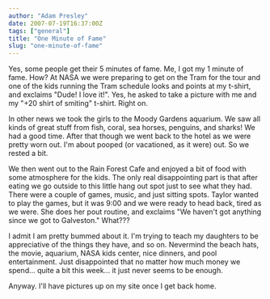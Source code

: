 ```yaml
---
author: "Adam Presley"
date: 2007-07-19T16:37:00Z
tags: ["general"]
title: "One Minute of Fame"
slug: "one-minute-of-fame"
---
```


Yes, some people get their 5 minutes of fame. Me, I got my 1 minute of
fame. How? At NASA we were preparing to get on the Tram for the tour and
one of the kids running the Tram schedule looks and points at my
t-shirt, and exclaims "Dude! I love it!". Yes, he asked to take a
picture with me and my "+20 shirt of smiting" t-shirt. Right on.

In other news we took the girls to the Moody Gardens aquarium. We saw
all kinds of great stuff from fish, coral, sea horses, penguins, and
sharks! We had a good time. After that though we went back to the hotel
as we were pretty worn out. I'm about pooped (or vacationed, as it were)
out. So we rested a bit.

We then went out to the Rain Forest Cafe and enjoyed a bit of food with
some atmosphere for the kids. The only real disappointing part is that
after eating we go outside to this little hang out spot just to see what
they had. There were a couple of games, music, and just sitting spots.
Taylor wanted to play the games, but it was 9:00 and we were ready to
head back, tired as we were. She does her pout routine, and exclaims "We
haven't got anything since we got to Galveston." What???

I admit I am pretty bummed about it. I'm trying to teach my daughters to
be appreciative of the things they have, and so on. Nevermind the beach
hats, the movie, aquarium, NASA kids center, nice dinners, and pool
entertainment. Just disappointed that no matter how much money we
spend... quite a bit this week... it just never seems to be enough.

Anyway. I'll have pictures up on my site once I get back home.
